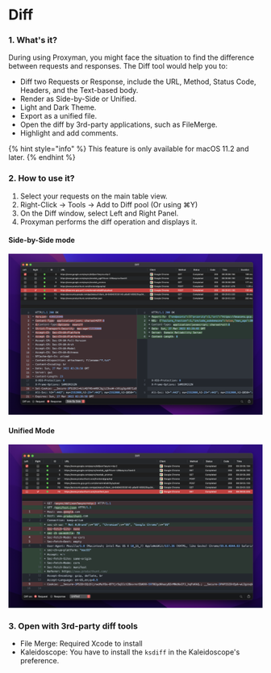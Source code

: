 # Diff

### 1. What's it?

During using Proxyman, you might face the situation to find the difference between requests and responses. The Diff tool would help you to:

* Diff two Requests or Response, include the URL, Method, Status Code, Headers, and the Text-based body.
* Render as Side-by-Side or Unified.
* Light and Dark Theme.
* Export as a unified file.
* Open the diff by 3rd-party applications, such as FileMerge.
* Highlight and add comments.

{% hint style="info" %}
This feature is only available for macOS 11.2 and later.
{% endhint %}

### 2. How to use it?

1. Select your requests on the main table view.
2. Right-Click -> Tools -> Add to Diff pool (Or using ⌘Y)
3. On the Diff window, select Left and Right Panel.
4. Proxyman performs the diff operation and displays it.

#### Side-by-Side mode

![Side By Side Mode](<../.gitbook/assets/Screen Shot 2022-03-27 at 09.30.03.png>)

#### Unified Mode

![Unified Mode](<../.gitbook/assets/Screen Shot 2022-03-27 at 09.31.53.png>)

### 3. Open with 3rd-party diff tools

* File Merge: Required Xcode to install
* Kaleidoscope: You have to install the `ksdiff` in the Kaleidoscope's preference.
